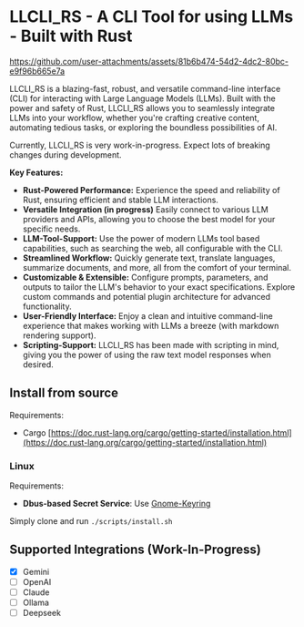 # LLCLI_RS - A CLI Tool for using LLMs - Built with Rust

<https://github.com/user-attachments/assets/81b6b474-54d2-4dc2-80bc-e9f96b665e7a>

LLCLI_RS is a blazing-fast, robust, and versatile command-line interface (CLI) for interacting with Large Language Models (LLMs).
Built with the power and safety of Rust,
LLCLI_RS allows you to seamlessly integrate LLMs into your workflow,
whether you're crafting creative content, automating tedious tasks, or exploring the boundless possibilities of AI.

Currently, LLCLI_RS is very work-in-progress.
Expect lots of breaking changes during development.

**Key Features:**

- **Rust-Powered Performance:** Experience the speed and reliability of Rust, ensuring efficient and stable LLM interactions.
- **Versatile Integration (in progress)** Easily connect to various LLM providers and APIs, allowing you to choose the best model for your specific needs.
- **LLM-Tool-Support:** Use the power of modern LLMs tool based capabilities, such as searching the web, all configurable with the CLI.
- **Streamlined Workflow:** Quickly generate text, translate languages, summarize documents, and more, all from the comfort of your terminal.
- **Customizable & Extensible:** Configure prompts, parameters, and outputs to tailor the LLM's behavior to your exact specifications. Explore custom commands and potential plugin architecture for advanced functionality.
- **User-Friendly Interface:** Enjoy a clean and intuitive command-line experience that makes working with LLMs a breeze (with markdown rendering support).
- **Scripting-Support:** LLCLI_RS has been made with scripting in mind, giving you the power of using the raw text model responses when desired.

## Install from source

Requirements:

- Cargo [https://doc.rust-lang.org/cargo/getting-started/installation.html](https://doc.rust-lang.org/cargo/getting-started/installation.html)

### Linux

Requirements:

- **Dbus-based Secret Service**: Use [Gnome-Keyring](https://wiki.gnome.org/Projects/GnomeKeyring)

Simply clone and run `./scripts/install.sh`

## Supported Integrations (Work-In-Progress)

- [x] Gemini
- [ ] OpenAI
- [ ] Claude
- [ ] Ollama
- [ ] Deepseek
